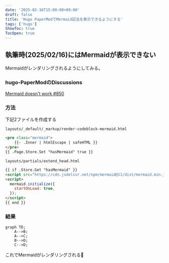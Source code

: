 ```yaml
---
date: '2025-02-16T15:00:00+09:00'
draft: false
title: 'Hugo PaperModでMermaid記法を表示できるようにする'
tags: ['hugo']
ShowToc: true
TocOpen: true
---
```


## 執筆時(2025/02/16)にはMermaidが表示できない

Mermaidがレンダリングされるようにしてみる。

### hugo-PaperModのDiscussions

[Mermaid doesn't work #850
](https://github.com/adityatelange/hugo-PaperMod/discussions/850)

### 方法

下記2ファイルを作成する

`layouts/_default/_markup/render-codeblock-mermaid.html`

```html
<pre class="mermaid">
    {{- .Inner | htmlEscape | safeHTML }}
</pre>
{{ .Page.Store.Set "hasMermaid" true }}
```

`layouts/partials/extend_head.html`

```html
{{ if .Store.Get "hasMermaid" }}
<script src="https://cdn.jsdelivr.net/npm/mermaid@11/dist/mermaid.min.js" integrity="sha256-pDvBr9RG+cTMZqxd1F0C6NZeJvxTROwO94f4jW3bb54=" crossorigin="anonymous"></script>
<script>
  mermaid.initialize({ 
    startOnLoad: true,
  });
</script>
{{ end }}
```

### 結果

```mermaid
graph TD;
    A-->B;
    A-->C;
    B-->D;
    C-->D;
```

これでMermaidがレンダリングされる:tada: